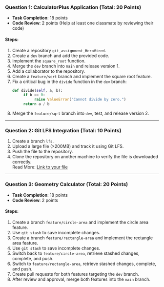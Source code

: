 ### Question 1: CalculatorPlus Application (Total: 20 Points)  
- **Task Completion**: 18 points  
- **Code Review**: 2 points (Help at least one classmate by reviewing their code)  

#### Steps:  
1. Create a repository `git_assignment_HeroVired`.  
2. Create a `dev` branch and add the provided code.  
3. Implement the `square_root` function.  
4. Merge the `dev` branch into `main` and release version 1.  
5. Add a collaborator to the repository.  
6. Create a `feature/sqrt` branch and implement the square root feature.  
7. Fix a critical bug in the `divide` function in the `dev` branch:  
    ```python  
    def divide(self, a, b):  
         if b == 0:  
              raise ValueError("Cannot divide by zero.")  
         return a / b  
    ```  
8. Merge the `feature/sqrt` branch into `dev`, test, and release version 2.  

---

### Question 2: Git LFS Integration (Total: 10 Points)  
1. Create a branch `lfs`.  
2. Upload a large file (>200MB) and track it using Git LFS.  
3. Push the file to the repository.  
4. Clone the repository on another machine to verify the file is downloaded correctly.  
 Read More: [Link to your file](https://github.com/ranyabrkumar/git_assignment_HeroVired/blob/lfs/GitLFS.md)
---

### Question 3: Geometry Calculator (Total: 20 Points)  
- **Task Completion**: 18 points  
- **Code Review**: 2 points  

#### Steps:  
1. Create a branch `feature/circle-area` and implement the circle area feature.  
2. Use `git stash` to save incomplete changes.  
3. Create a branch `feature/rectangle-area` and implement the rectangle area feature.  
4. Use `git stash` to save incomplete changes.  
5. Switch back to `feature/circle-area`, retrieve stashed changes, complete, and push.  
6. Switch to `feature/rectangle-area`, retrieve stashed changes, complete, and push.  
7. Create pull requests for both features targeting the `dev` branch.  
8. After review and approval, merge both features into the `main` branch.  
